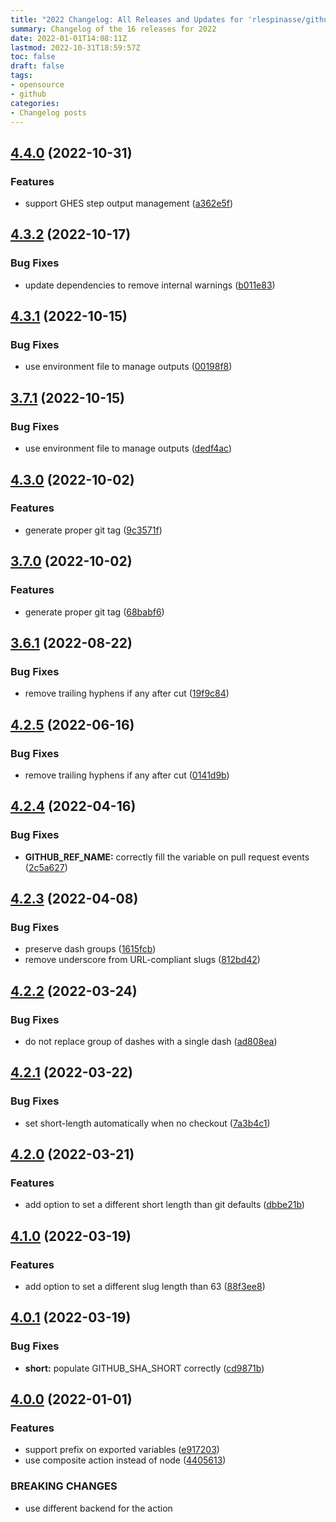 ```yaml
---
title: "2022 Changelog: All Releases and Updates for 'rlespinasse/github-slug-action'"
summary: Changelog of the 16 releases for 2022
date: 2022-01-01T14:08:11Z
lastmod: 2022-10-31T18:59:57Z
toc: false
draft: false
tags:
- opensource
- github
categories:
- Changelog posts
---
```

## [4.4.0](https://github.com/rlespinasse/github-slug-action/compare/v4.3.2...v4.4.0) (2022-10-31)


### Features

* support GHES step output management ([a362e5f](https://github.com/rlespinasse/github-slug-action/commit/a362e5fb42057a3a23a62218b050838f1bacca5d))



## [4.3.2](https://github.com/rlespinasse/github-slug-action/compare/v4.3.1...v4.3.2) (2022-10-17)


### Bug Fixes

* update dependencies to remove internal warnings ([b011e83](https://github.com/rlespinasse/github-slug-action/commit/b011e83cf8cb29e22dda828db30586691ae164e4))



## [4.3.1](https://github.com/rlespinasse/github-slug-action/compare/v4.3.0...v4.3.1) (2022-10-15)


### Bug Fixes

* use environment file to manage outputs ([00198f8](https://github.com/rlespinasse/github-slug-action/commit/00198f89920d4454e37e4b27af2b7a8eba79c530))



## [3.7.1](https://github.com/rlespinasse/github-slug-action/compare/v3.7.0...v3.7.1) (2022-10-15)


### Bug Fixes

* use environment file to manage outputs ([dedf4ac](https://github.com/rlespinasse/github-slug-action/commit/dedf4ac5bbb50aeb6992c8323d2862843079f1b4))



## [4.3.0](https://github.com/rlespinasse/github-slug-action/compare/v4.2.5...v4.3.0) (2022-10-02)


### Features

* generate proper git tag ([9c3571f](https://github.com/rlespinasse/github-slug-action/commit/9c3571fd3dba541bfdaebc001482a49a1c1f136a))



## [3.7.0](https://github.com/rlespinasse/github-slug-action/compare/v3.6.1...v3.7.0) (2022-10-02)


### Features

* generate proper git tag ([68babf6](https://github.com/rlespinasse/github-slug-action/commit/68babf69b34f4c4b556ea350616c5408d627937e))



## [3.6.1](https://github.com/rlespinasse/github-slug-action/compare/3.6.0...3.6.1) (2022-08-22)


### Bug Fixes

* remove trailing hyphens if any after cut ([19f9c84](https://github.com/rlespinasse/github-slug-action/commit/19f9c84ac61b17071a3cfc4ae984ac0e2ba1cdae))



## [4.2.5](https://github.com/rlespinasse/github-slug-action/compare/4.2.4...4.2.5) (2022-06-16)


### Bug Fixes

* remove trailing hyphens if any after cut ([0141d9b](https://github.com/rlespinasse/github-slug-action/commit/0141d9b38d1f21c3b3de63229e20b7b0ad7ef0f4))



## [4.2.4](https://github.com/rlespinasse/github-slug-action/compare/4.2.3...4.2.4) (2022-04-16)


### Bug Fixes

* **GITHUB_REF_NAME:** correctly fill the variable on pull request events ([2c5a627](https://github.com/rlespinasse/github-slug-action/commit/2c5a6278614844fde520a26c2b4d2f0ff93211bb))



## [4.2.3](https://github.com/rlespinasse/github-slug-action/compare/4.2.2...4.2.3) (2022-04-08)


### Bug Fixes

* preserve dash groups ([1615fcb](https://github.com/rlespinasse/github-slug-action/commit/1615fcb48b5315152b3733b7bed1a9f5dfada6e3))
* remove underscore from URL-compliant slugs ([812bd42](https://github.com/rlespinasse/github-slug-action/commit/812bd42f949c47e86a2d7402403fbaf32a2f8abb))



## [4.2.2](https://github.com/rlespinasse/github-slug-action/compare/4.2.1...4.2.2) (2022-03-24)


### Bug Fixes

* do not replace group of dashes with a single dash ([ad808ea](https://github.com/rlespinasse/github-slug-action/commit/ad808ea8b29ef8666287403953bec2f1607dfb97))



## [4.2.1](https://github.com/rlespinasse/github-slug-action/compare/4.2.0...4.2.1) (2022-03-22)


### Bug Fixes

* set short-length automatically when no checkout ([7a3b4c1](https://github.com/rlespinasse/github-slug-action/commit/7a3b4c1766ad8e6d23ab37d33417392509ff84e2))



## [4.2.0](https://github.com/rlespinasse/github-slug-action/compare/4.1.0...4.2.0) (2022-03-21)


### Features

* add option to set a different short length than git defaults ([dbbe21b](https://github.com/rlespinasse/github-slug-action/commit/dbbe21b72b96929fe6e67275c332f43599b31274))



## [4.1.0](https://github.com/rlespinasse/github-slug-action/compare/4.0.1...4.1.0) (2022-03-19)


### Features

* add option to set a different slug length than 63 ([88f3ee8](https://github.com/rlespinasse/github-slug-action/commit/88f3ee8f6f5d1955de92f1fe2fdb301fd40207c6))



## [4.0.1](https://github.com/rlespinasse/github-slug-action/compare/4.0.0...4.0.1) (2022-03-19)


### Bug Fixes

* **short:** populate GITHUB_SHA_SHORT correctly ([cd9871b](https://github.com/rlespinasse/github-slug-action/commit/cd9871b66e11e9562e3f72469772fe100be4c95a))



## [4.0.0](https://github.com/rlespinasse/github-slug-action/compare/3.6.0...4.0.0) (2022-01-01)


### Features

* support prefix on exported variables ([e917203](https://github.com/rlespinasse/github-slug-action/commit/e91720375fabdc429de28c07771ae4c5c45bf474))
* use composite action instead of node ([4405613](https://github.com/rlespinasse/github-slug-action/commit/4405613430a36050b4b8f92bc56482ca7ad87417))


### BREAKING CHANGES

* use different backend for the action



